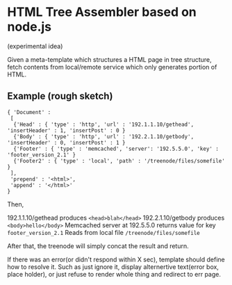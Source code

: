 HTML Tree Assembler based on node.js
===

(experimental idea)

Given a meta-template which structures a HTML page in tree structure, fetch contents from local/remote service which only generates portion of HTML.


## Example (rough sketch)

	
	{ 'Document' :
	 [
	  {'Head' : { 'type' : 'http', 'url' : '192.1.1.10/gethead', 'insertHeader' : 1, 'insertPost' : 0 }
	  {'Body' : { 'type' : 'http', 'url' : '192.2.1.10/getbody', 'insertHeader' : 0, 'insertPost' : 1 }
	  {'Footer' : { 'type' : 'memcached', 'server': '192.5.5.0', 'key' : 'footer_version_2.1' }
	  {'Footer2' : { 'type' : 'local', 'path' : '/treenode/files/somefile' }
	 ],
	 'prepend' : '<html>',
	 'append' : '</html>'
	}

Then,

192.1.1.10/gethead produces `<head>blah</head>`
192.2.1.10/getbody produces `<body>hello</body>`
Memcached server at 192.5.5.0 returns value for key `footer_version_2.1`
Reads from local file `/treenode/files/somefile`

After that, the treenode will simply concat the result and return.

If there was an error(or didn't respond within X sec), template should define how to resolve it.
Such as just ignore it, display alternertive text(error box, place holder), or just refuse to render whole thing and redirect to err page.
	
